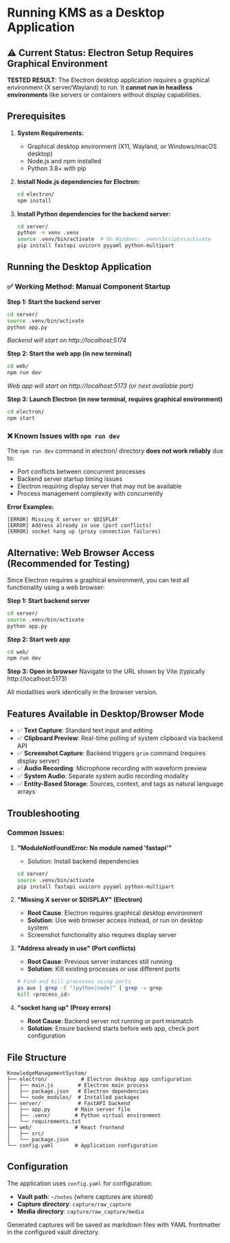 # Running KMS as a Desktop Application

## ⚠️ Current Status: Electron Setup Requires Graphical Environment

**TESTED RESULT**: The Electron desktop application requires a graphical environment (X server/Wayland) to run. It **cannot run in headless environments** like servers or containers without display capabilities.

## Prerequisites

1. **System Requirements:**
   - Graphical desktop environment (X11, Wayland, or Windows/macOS desktop)
   - Node.js and npm installed
   - Python 3.8+ with pip

2. **Install Node.js dependencies for Electron:**
   ```bash
   cd electron/
   npm install
   ```

3. **Install Python dependencies for the backend server:**
   ```bash
   cd server/
   python -m venv .venv
   source .venv/bin/activate  # On Windows: .venv\Scripts\activate
   pip install fastapi uvicorn pyyaml python-multipart
   ```

## Running the Desktop Application

### ✅ Working Method: Manual Component Startup

**Step 1: Start the backend server**
```bash
cd server/
source .venv/bin/activate
python app.py
```
*Backend will start on http://localhost:5174*

**Step 2: Start the web app (in new terminal)**
```bash
cd web/
npm run dev
```
*Web app will start on http://localhost:5173 (or next available port)*

**Step 3: Launch Electron (in new terminal, requires graphical environment)**
```bash
cd electron/
npm start
```

### ❌ Known Issues with `npm run dev`

The `npm run dev` command in electron/ directory **does not work reliably** due to:
- Port conflicts between concurrent processes
- Backend server startup timing issues  
- Electron requiring display server that may not be available
- Process management complexity with concurrently

**Error Examples:**
```
[ERROR] Missing X server or $DISPLAY
[ERROR] Address already in use (port conflicts)
[ERROR] socket hang up (proxy connection failures)
```

## Alternative: Web Browser Access (Recommended for Testing)

Since Electron requires a graphical environment, you can test all functionality using a web browser:

**Step 1: Start backend server**
```bash
cd server/
source .venv/bin/activate
python app.py
```

**Step 2: Start web app**
```bash
cd web/
npm run dev
```

**Step 3: Open in browser**
Navigate to the URL shown by Vite (typically http://localhost:5173)

All modalities work identically in the browser version.

## Features Available in Desktop/Browser Mode

- ✅ **Text Capture**: Standard text input and editing
- ✅ **Clipboard Preview**: Real-time polling of system clipboard via backend API
- ✅ **Screenshot Capture**: Backend triggers `grim` command (requires display server)
- ✅ **Audio Recording**: Microphone recording with waveform preview
- ✅ **System Audio**: Separate system audio recording modality
- ✅ **Entity-Based Storage**: Sources, context, and tags as natural language arrays

## Troubleshooting

### Common Issues:

1. **"ModuleNotFoundError: No module named 'fastapi'"**
   - Solution: Install backend dependencies
   ```bash
   cd server/
   source .venv/bin/activate
   pip install fastapi uvicorn pyyaml python-multipart
   ```

2. **"Missing X server or $DISPLAY" (Electron)**
   - **Root Cause**: Electron requires graphical desktop environment
   - **Solution**: Use web browser access instead, or run on desktop system
   - Screenshot functionality also requires display server

3. **"Address already in use" (Port conflicts)**
   - **Root Cause**: Previous server instances still running
   - **Solution**: Kill existing processes or use different ports
   ```bash
   # Find and kill processes using ports
   ps aux | grep -E "(python|node)" | grep -v grep
   kill <process_id>
   ```

4. **"socket hang up" (Proxy errors)**
   - **Root Cause**: Backend server not running or port mismatch
   - **Solution**: Ensure backend starts before web app, check port configuration

## File Structure

```
KnowledgeManagementSystem/
├── electron/           # Electron desktop app configuration
│   ├── main.js        # Electron main process
│   ├── package.json   # Electron dependencies
│   └── node_modules/  # Installed packages
├── server/            # FastAPI backend
│   ├── app.py        # Main server file
│   ├── .venv/        # Python virtual environment
│   └── requirements.txt
├── web/              # React frontend
│   ├── src/
│   └── package.json
└── config.yaml       # Application configuration
```

## Configuration

The application uses `config.yaml` for configuration:
- **Vault path**: `~/notes` (where captures are stored)
- **Capture directory**: `capture/raw_capture`
- **Media directory**: `capture/raw_capture/media`

Generated captures will be saved as markdown files with YAML frontmatter in the configured vault directory.
